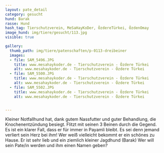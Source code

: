 ```yaml
---
layout: pate_detail
category: gesucht
hund: Barak
rasse: Hund
hash_tag: Tierschutzverein, MeSaHayKoDer, ÖzdereTürkei, ÖzdenOmay
image_hund: img/tiere/gesucht/113.jpg
visible: true

gallery:
  thumb_path: img/tiere/patenschaften/p-0113-dreibeiner
  images:
  - file: SAM_5496.JPG
    title: www.mesahaykoder.de - Tierschutzverein - Özdere Türkei
    alt: www.mesahaykoder.de - Tierschutzverein - Özdere Türkei
  - file: SAM_5500.JPG
    title: www.mesahaykoder.de - Tierschutzverein - Özdere Türkei
    alt: www.mesahaykoder.de - Tierschutzverein - Özdere Türkei
  - file: SAM_5502.JPG
    title: www.mesahaykoder.de - Tierschutzverein - Özdere Türkei
    alt: www.mesahaykoder.de - Tierschutzverein - Özdere Türkei


---
```


Kleiner Notfallhund hat, dank gutem Nassfutter und guter Behandlung, die Knochenentzündung besiegt. Flitzt mit seinen 3 Beinen durch die Gegend. Es ist ein klarer Fall, dass er für immer in Payamli bleibt.
Es sei denn jemand verliert sein Herz bei ihm!  Wer weiß vielleicht bekommt er ein schönes zu Hause. Er ist sehr lieb und ein ziemlich kleiner Jagdhund (Barak) Wer will sein Pate/in werden und ihm einen Namen geben?
